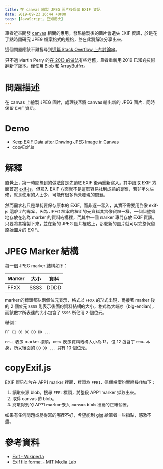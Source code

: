 ```yaml
---
title: 在 canvas 繪製 JPEG 圖片後保留 EXIF 資訊
date: 2019-09-23 16:44 +0800
tags: [JavaScript, 已知用火]
---
```


[copyexif.js]: https://gist.github.com/tonytonyjan/ffb7cd0e82cb293b843ece7e79364233

筆者近來開發 [canvas](https://developer.mozilla.org/en-US/docs/Web/API/Canvas_API) 相關的應用，發現繪製後的圖片會遺失 EXIF 資訊，於是花了點時間研究 JPEG 檔案格式的規格，並在此將解法分享出來。

<!-- more -->

這個問題應該不難搜尋到[這篇 Stack Overflow 上的討論串](https://stackoverflow.com/questions/18297120/html5-resize-image-and-keep-exif-in-resized-image)。

只不過 Martin Perry 的[在 2013 的做法](http://www.perry.cz/files/ExifRestorer.js)有些老舊，筆者重新用 2019 已知的技術翻新了版本。僅使用 [Blob](https://developer.mozilla.org/en-US/docs/Web/API/Blob) 和 [ArrayBuffer](https://developer.mozilla.org/en-US/docs/Web/JavaScript/Reference/Global_Objects/ArrayBuffer)。

# 問題描述

在 canvas 上繪製 JPEG 圖片，處理後再將 canvas 輸出新的 JPEG 圖片，同時保留 EXIF 資訊。

# Demo

- [Keep EXIF Data after Drawing JPEG Image in Canvas](https://codepen.io/tonytonyjan/project/editor/XEkOkv)
- [copyExif.js]

# 解釋

直覺上，第一時間想到的做法會是先讀取 EXIF 後再重新寫入。其中讀取 EXIF 方面首選 [exif-js](https://github.com/exif-js/exif-js)，但寫入 EXIF 方面就不是這麼容易找到成熟的專案，若非年久失修，就是使用的人太少，可能有很多尚未發現的問題。

然而需求若只是單純要保存原本的 EXIF，而非逐一寫入，其實不需要用到像 exif-js 這麼大的專案。因為 JPEG 檔案的裡面的元資料其實像貨櫃一樣，一個個整齊地存放在名為 marker 的資料結構裡，而其中一個 marker 專門存放 EXIF 資訊。只要將其複製下來，並在新的 JPEG 圖片裡貼上，那麼新的圖片就可以完整保留原始圖片的 EXIF。

# JPEG Marker 結構

每一個 JPEG marker 結構如下：

| Marker | 大小 | 資料 |
| ------ | ---- | ---- |
| FFXX   | SSSS | DDDD |

marker 的標頭都以兩個位元表示，格式以 `FFXX` 的形式出現，而接著 marker 後的 2 個位元 `SSSS` 則表示後面的資料結構的大小，格式為大端序（big-endian），而該數字所表達的大小包含了 `SSSS` 所佔用 2 個位元。

舉例：

`FF C1 00 0C DD DD ...`

`FFC1` 表示 marker 標頭，`000C` 表示資料結構大小為 12，但 12 包含了 `000C` 本身，所以後面的 `DD DD ...` 只有 10 個位元。

# copyExif.js

EXIF 資訊存放在 APP1 marker 裡面，標頭為 `FFE1`，這個檔案的實際操作如下：

1. 讀取來源 blob，搜尋 `FFE1` 標頭，將整段 APP1 marker 擷取出來。
2. 取得 canvas 的 blob。
3. 將取得到的 APP1 marker 嵌入 canvas blob 裡面的正確位置。

如果有任何問題或覺得寫的哪裡不好，希望能到 [gist][copyexif.js] 給筆者一些指點，感激不盡。

# 參考資料

- [Exif - Wikipedia](https://en.wikipedia.org/wiki/Exif)
- [Exif file format - MIT Media Lab](https://www.media.mit.edu/pia/Research/deepview/exif.html)
